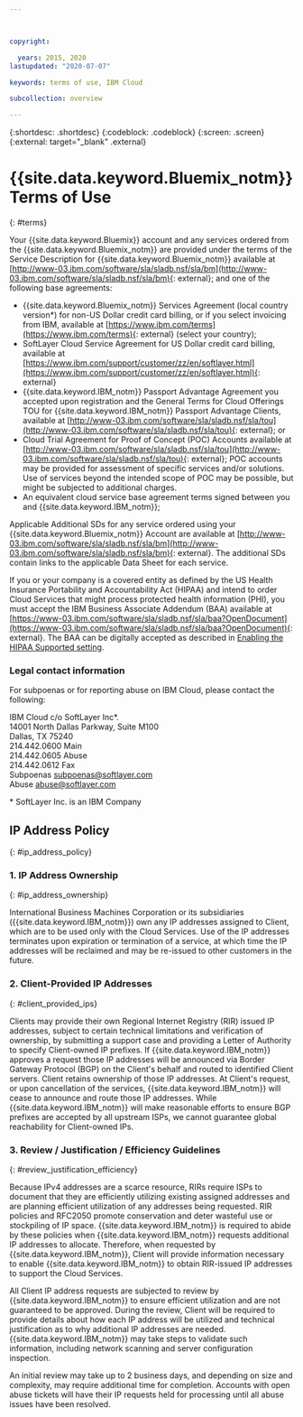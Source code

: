 ```yaml
---



copyright:

  years: 2015, 2020
lastupdated: "2020-07-07"

keywords: terms of use, IBM Cloud

subcollection: overview

---
```


{:shortdesc: .shortdesc}
{:codeblock: .codeblock}
{:screen: .screen}
{:external: target="_blank" .external}

# {{site.data.keyword.Bluemix_notm}} Terms of Use 
{: #terms}

Your {{site.data.keyword.Bluemix}} account and any services ordered from the {{site.data.keyword.Bluemix_notm}} are provided under the terms of the Service Description for {{site.data.keyword.Bluemix_notm}} available at [http://www-03.ibm.com/software/sla/sladb.nsf/sla/bm](http://www-03.ibm.com/software/sla/sladb.nsf/sla/bm){: external}; and one of the following base agreements:

* {{site.data.keyword.Bluemix_notm}} Services Agreement (local country version*) for non-US Dollar credit card billing, or if you select invoicing from IBM, available at [https://www.ibm.com/terms](https://www.ibm.com/terms){: external} (select your country);
* SoftLayer Cloud Service Agreement for US Dollar credit card billing, available at [https://www.ibm.com/support/customer/zz/en/softlayer.html](https://www.ibm.com/support/customer/zz/en/softlayer.html){: external}
* {{site.data.keyword.IBM_notm}} Passport Advantage Agreement you accepted upon registration and the General Terms for Cloud Offerings TOU for {{site.data.keyword.IBM_notm}} Passport Advantage Clients, available at [http://www-03.ibm.com/software/sla/sladb.nsf/sla/tou](http://www-03.ibm.com/software/sla/sladb.nsf/sla/tou){: external}; or
* Cloud Trial Agreement for Proof of Concept (POC) Accounts available at [http://www-03.ibm.com/software/sla/sladb.nsf/sla/tou](http://www-03.ibm.com/software/sla/sladb.nsf/sla/tou){: external}; POC accounts may be provided for assessment of specific services and/or solutions. Use of services beyond the intended scope of POC may be possible, but might be subjected to additional charges. 
* An equivalent cloud service base agreement terms signed between you and {{site.data.keyword.IBM_notm}};
            
Applicable Additional SDs for any service ordered using your {{site.data.keyword.Bluemix_notm}} Account are available at [http://www-03.ibm.com/software/sla/sladb.nsf/sla/bm](http://www-03.ibm.com/software/sla/sladb.nsf/sla/bm){: external}. The additional SDs contain links to the applicable Data Sheet for each service.

If you or your company is a covered entity as defined by the US Health Insurance Portability and Accountability Act (HIPAA) and intend to order Cloud Services that might process protected health information (PHI), you must accept the IBM Business Associate Addendum (BAA) available at [https://www-03.ibm.com/software/sla/sladb.nsf/sla/baa?OpenDocument](https://www-03.ibm.com/software/sla/sladb.nsf/sla/baa?OpenDocument){: external}. The BAA can be digitally accepted as described in [Enabling the HIPAA Supported setting](/docs/account?topic=account-eu-hipaa-supported#enabling-hipaa).

### Legal contact information

For subpoenas or for reporting abuse on IBM Cloud, please contact the following:

IBM Cloud c/o SoftLayer Inc*. <br> 14001 North Dallas Parkway, Suite M100 <br> Dallas, TX 75240 <br> 214.442.0600 Main
<br> 214.442.0605 Abuse <br> 214.442.0612 Fax <br> Subpoenas subpoenas@softlayer.com <br> Abuse abuse@softlayer.com 

\* SoftLayer Inc. is an IBM Company

## IP Address Policy
{: #ip_address_policy}

### 1. IP Address Ownership
{: #ip_address_ownership}

International Business Machines Corporation or its subsidiaries ({{site.data.keyword.IBM_notm}}) own any IP addresses assigned to Client, which are to be used only with the Cloud Services. Use of the IP addresses terminates upon expiration or termination of a service, at which time the IP addresses will be reclaimed and may be re-issued to other customers in the future. 

### 2. Client-Provided IP Addresses
{: #client_provided_ips}

Clients may provide their own Regional Internet Registry (RIR) issued IP addresses, subject to certain technical limitations and verification of ownership, by submitting a support case and providing a Letter of Authority to specify Client-owned IP prefixes. If {{site.data.keyword.IBM_notm}} approves a request those IP addresses will be announced via Border Gateway Protocol (BGP) on the Client's behalf and routed to identified Client servers. Client retains ownership of those IP addresses. At Client's request, or upon cancellation of the services, {{site.data.keyword.IBM_notm}} will cease to announce and route those IP addresses. While {{site.data.keyword.IBM_notm}} will make reasonable efforts to ensure BGP prefixes are accepted by all upstream ISPs, we cannot guarantee global reachability for Client-owned IPs. 

### 3. Review / Justification / Efficiency Guidelines
{: #review_justification_efficiency}

Because IPv4 addresses are a scarce resource, RIRs require ISPs to document that they are efficiently utilizing existing assigned addresses and are planning efficient utilization of any addresses being requested. RIR policies and RFC2050 promote conservation and deter wasteful use or stockpiling of IP space. {{site.data.keyword.IBM_notm}} is required to abide by these policies when {{site.data.keyword.IBM_notm}} requests additional IP addresses to allocate. Therefore, when requested by {{site.data.keyword.IBM_notm}}, Client will provide information necessary to enable {{site.data.keyword.IBM_notm}} to obtain RIR-issued IP addresses to support the Cloud Services. 

All Client IP address requests are subjected to review by {{site.data.keyword.IBM_notm}} to ensure efficient utilization and are not guaranteed to be approved. During the review, Client will be required to provide details about how each IP address will be utilized and technical justification as to why additional IP addresses are needed. {{site.data.keyword.IBM_notm}} may take steps to validate such information, including network scanning and server configuration inspection. 

An initial review may take up to 2 business days, and depending on size and complexity, may require additional time for completion. Accounts with open abuse tickets will have their IP requests held for processing until all abuse issues have been resolved. 

